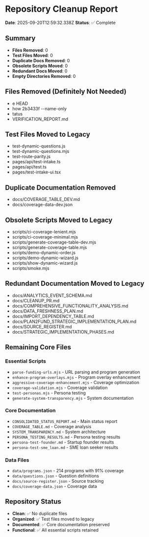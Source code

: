 # Repository Cleanup Report

**Date**: 2025-09-20T12:59:32.338Z
**Status**: ✅ Complete

## Summary

- **Files Removed**: 0
- **Test Files Moved**: 0
- **Duplicate Docs Removed**: 0
- **Obsolete Scripts Moved**: 0
- **Redundant Docs Moved**: 0
- **Empty Directories Removed**: 0

## Files Removed (Definitely Not Needed)
- e HEAD
- how 2b3433f --name-only
- tatus
- VERIFICATION_REPORT.md

## Test Files Moved to Legacy
- test-dynamic-questions.js
- test-dynamic-questions.mjs
- test-route-parity.js
- pages/api/test-intake.ts
- pages/api/test.ts
- pages/test-intake-ui.tsx

## Duplicate Documentation Removed
- docs/COVERAGE_TABLE_DEV.md
- docs/coverage-data-dev.json

## Obsolete Scripts Moved to Legacy
- scripts/ci-coverage-lenient.mjs
- scripts/ci-coverage-minimal.mjs
- scripts/generate-coverage-table-dev.mjs
- scripts/generate-coverage-table.mjs
- scripts/demo-dynamic-order.js
- scripts/demo-dynamic-wizard.js
- scripts/show-dynamic-wizard.js
- scripts/smoke.mjs

## Redundant Documentation Moved to Legacy
- docs/ANALYTICS_EVENT_SCHEMA.md
- docs/CLEANUP_PR.md
- docs/COMPREHENSIVE_FUNCTIONALITY_ANALYSIS.md
- docs/DATA_FRESHNESS_PLAN.md
- docs/IMPORT_DEPENDENCY_TABLE.md
- docs/PLAN2FUND_STRATEGIC_IMPLEMENTATION_PLAN.md
- docs/SOURCE_REGISTER.md
- docs/STRATEGIC_IMPLEMENTATION_PHASES.md

## Remaining Core Files

### Essential Scripts
- `parse-funding-urls.mjs` - URL parsing and program generation
- `enhance-program-overlays.mjs` - Program overlay enhancement
- `aggressive-coverage-enhancement.mjs` - Coverage optimization
- `coverage-validation.mjs` - Coverage validation
- `test-personas.mjs` - Persona testing
- `generate-system-transparency.mjs` - System documentation

### Core Documentation
- `CONSOLIDATED_STATUS_REPORT.md` - Main status report
- `COVERAGE_TABLE.md` - Coverage analysis
- `SYSTEM_TRANSPARENCY.md` - System architecture
- `PERSONA_TESTING_RESULTS.md` - Persona testing results
- `persona-test-founder.md` - Startup founder results
- `persona-test-sme_loan.md` - SME loan seeker results

### Data Files
- `data/programs.json` - 214 programs with 91% coverage
- `data/questions.json` - Question definitions
- `docs/source-register.json` - Source tracking
- `docs/coverage-data.json` - Coverage data

## Repository Status
- **Clean**: ✅ No duplicate files
- **Organized**: ✅ Test files moved to legacy
- **Documented**: ✅ Core documentation preserved
- **Functional**: ✅ All essential scripts retained
